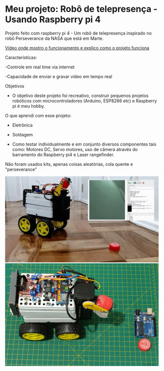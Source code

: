 # Meu projeto: Robô de telepresença - Usando Raspberry pi 4
Projeto feito com raspberry pi 4 - Um robô de telepresença inspirado no robô Perseverance da NASA que está em Marte.

[Vídeo onde mostro o funcionamento e explico como o projeto funciona](https://www.youtube.com/watch?v=jw4dmACfz48)

Características:

-Controle em real time via internet

-Capacidade de enviar e gravar vídeo em tempo real

Objetivos
- O objetivo deste projeto foi recreativo, construir pequenos projetos robóticos com microcontroladores (Arduino, ESP8266 etc) e  Raspberry pi é meu hobby.

O que aprendi com esse projeto:
* Eletrônica

* Soldagem

* Como testar individualmente e em conjunto diversos componentes tais como:
Motores DC, Servo motores, uso de câmera através do barramento do Raspberry pi4 e
Laser rangefinder.

Não foram usados kits, apenas coisas aleatórias, cola quente e "perseverance"

<img src=robotoGif.gif width="500">

<img src=Robo-Leandro.jpg width="500">


